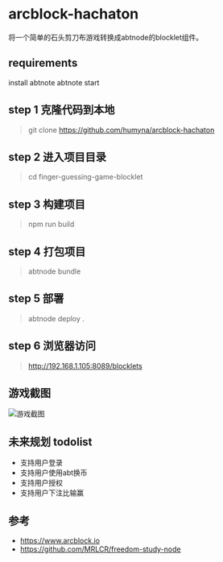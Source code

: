 # arcblock-hachaton
将一个简单的石头剪刀布游戏转换成abtnode的blocklet组件。

## requirements
install abtnote 
abtnote start

## step 1 克隆代码到本地

> git clone https://github.com/humyna/arcblock-hachaton

## step 2 进入项目目录
> cd finger-guessing-game-blocklet

## step 3 构建项目
> npm run build

## step 4 打包项目
> abtnode bundle

## step 5 部署
> abtnode deploy .

## step 6 浏览器访问
> http://192.168.1.105:8089/blocklets

## 游戏截图

![游戏截图](./screenshots/game.jpeg)

## 未来规划 todolist
* 支持用户登录
* 支持用户使用abt换币
* 支持用户授权
* 支持用户下注比输赢

## 参考
* https://www.arcblock.io
* https://github.com/MRLCR/freedom-study-node
  